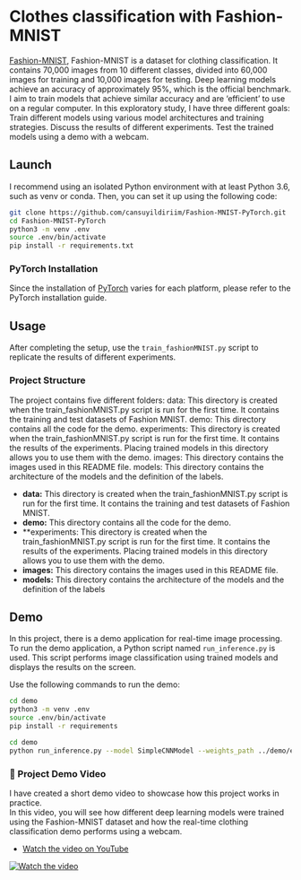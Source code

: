# Clothes classification with Fashion-MNIST

[Fashion-MNIST](https://github.com/cansuyildiim/fashion-mnist), Fashion-MNIST is a dataset for clothing classification. It contains 70,000 images from 10 different classes, divided into 60,000 images for training and 10,000 images for testing. Deep learning models achieve an accuracy of approximately 95%, which is the official benchmark. I aim to train models that achieve similar accuracy and are ‘efficient’ to use on a regular computer.
In this exploratory study, I have three different goals:
Train different models using various model architectures and training strategies.
Discuss the results of different experiments.
Test the trained models using a demo with a webcam.

## Launch

I recommend using an isolated Python environment with at least Python 3.6, such as venv or conda. Then, you can set it up using the following code:

```bash
git clone https://github.com/cansuyildiriim/Fashion-MNIST-PyTorch.git
cd Fashion-MNIST-PyTorch
python3 -m venv .env
source .env/bin/activate
pip install -r requirements.txt
```

### PyTorch Installation

Since the installation of [PyTorch](https://pytorch.org/get-started/locally/) varies for each platform, please refer to the PyTorch installation guide.

## Usage

After completing the setup, use the `train_fashionMNIST.py` script to replicate the results of different experiments.

### Project Structure

The project contains five different folders:
data: This directory is created when the train_fashionMNIST.py script is run for the first time. It contains the training and test datasets of Fashion MNIST.
demo: This directory contains all the code for the demo.
experiments: This directory is created when the train_fashionMNIST.py script is run for the first time. It contains the results of the experiments. Placing trained models in this directory allows you to use them with the demo.
images: This directory contains the images used in this README file.
models: This directory contains the architecture of the models and the definition of the labels.

- **data:** This directory is created when the train_fashionMNIST.py script is run for the first time. It contains the training and test datasets of Fashion MNIST.
- **demo:** This directory contains all the code for the demo.
- **experiments: This directory is created when the train_fashionMNIST.py script is run for the first time. It contains the results of the experiments. Placing trained models in this directory allows you to use them with the demo.
- **images:** This directory contains the images used in this README file.
- **models:** This directory contains the architecture of the models and the definition of the labels

## Demo

In this project, there is a demo application for real-time image processing. To run the demo application, a Python script named `run_inference.py` is used. This script performs image classification using trained models and displays the results on the screen.

Use the following commands to run the demo:

```bash
cd demo
python3 -m venv .env
source .env/bin/activate
pip install -r requirements
```

```bash
cd demo
python run_inference.py --model SimpleCNNModel --weights_path ../demo/experiments/01_SimpleCNNModel/model_best.pth.tar --display_input --display_fps --device 0
```
### 🎥 Project Demo Video

I have created a short demo video to showcase how this project works in practice.  
In this video, you will see how different deep learning models were trained using the Fashion-MNIST dataset and how the real-time clothing classification demo performs using a webcam.

- [Watch the video on YouTube](https://www.youtube.com/watch?v=mHhbzsuf5yo)

[![Watch the video](https://img.youtube.com/vi/mHhbzsuf5yo/0.jpg)](https://www.youtube.com/watch?v=mHhbzsuf5yo)


